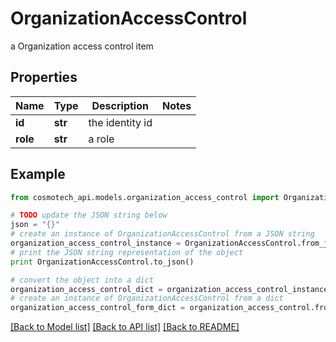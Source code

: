 # OrganizationAccessControl

a Organization access control item

## Properties

Name | Type | Description | Notes
------------ | ------------- | ------------- | -------------
**id** | **str** | the identity id | 
**role** | **str** | a role | 

## Example

```python
from cosmotech_api.models.organization_access_control import OrganizationAccessControl

# TODO update the JSON string below
json = "{}"
# create an instance of OrganizationAccessControl from a JSON string
organization_access_control_instance = OrganizationAccessControl.from_json(json)
# print the JSON string representation of the object
print OrganizationAccessControl.to_json()

# convert the object into a dict
organization_access_control_dict = organization_access_control_instance.to_dict()
# create an instance of OrganizationAccessControl from a dict
organization_access_control_form_dict = organization_access_control.from_dict(organization_access_control_dict)
```
[[Back to Model list]](../README.md#documentation-for-models) [[Back to API list]](../README.md#documentation-for-api-endpoints) [[Back to README]](../README.md)


